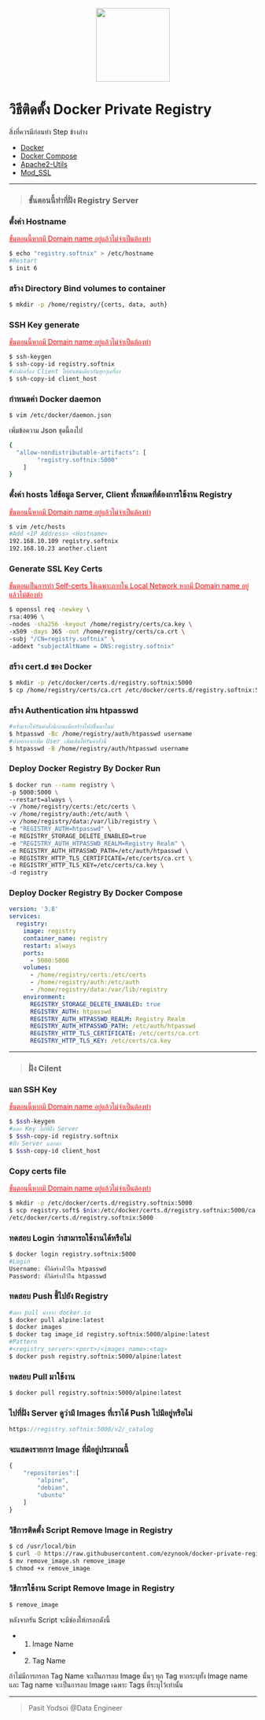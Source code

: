 <div align="center">
  <img src="https://blog.zachinachshon.com/assets/images/container-registry/docker-registry/docker-registry-blog-220x230.png" width="150" align="center">
</div>

# วิธีติดตั้ง Docker Private Registry

สิ่งที่ควรมีก่อนทำ Step ข้างล่าง
- [Docker](https://docs.docker.com/engine/install/centos/)
- [Docker Compose](https://docs.docker.com/compose/install/other/)
- [Apache2-Utils](https://open4tech.com/install-htpasswd-on-centos/)
- [Mod_SSL](https://www.configserverfirewall.com/hosting/generate-self-signed-certificate-in-centos-7/)
---
> ### ขั้นตอนนี้ทำที่ฝั่ง Registry Server

### ตั้งค่า Hostname
<p style="color: red;"><u>ขั้นตอนนี้หากมี Domain name อยู่แล้วไม่จำเป็นต้องทำ</u></p>

```bash
$ echo "registry.softnix" > /etc/hostname
#Restart
$ init 6
```
### สร้าง Directory Bind volumes to container
```bash
$ mkdir -p /home/registry/{certs, data, auth}
```
### SSH Key generate
<p style="color: red;"><u>ขั้นตอนนี้หากมี Domain name อยู่แล้วไม่จำเป็นต้องทำ</u></p>

```bash
$ ssh-keygen
$ ssh-copy-id registry.softnix
#ถ้ามีเครื่อง Client ให้ทำเช่นเดียวกันทุกๆเครื่อง
$ ssh-copy-id client_host
```
### กำหนดค่า Docker daemon
```bash
$ vim /etc/docker/daemon.json
```
เพิ่มข้อความ Json ชุดนี้ลงไป
```bash
{
  "allow-nondistributable-artifacts": [
		"registry.softnix:5000"
	]
}
```
### ตั้งค่า hosts ใส่ข้อมูล Server, Client ทั้งหมดที่ต้องการใช้งาน Registry
<p style="color: red;"><u>ขั้นตอนนี้หากมี Domain name อยู่แล้วไม่จำเป็นต้องทำ</u></p>

```bash
$ vim /etc/hosts
#Add <IP Address> <Hostname>
192.168.10.109 registry.softnix
192.168.10.23 another.client
```
### Generate SSL Key Certs
<p style="color: red;"><u>ขั้นตอนเป็นการทำ Self-certs ใช้เฉพาะภายใน Local Network หากมี Domain name อยู่แล้วไม่ต้องทำ</u></p>

```bash
$ openssl req -newkey \
rsa:4096 \
-nodes -sha256 -keyout /home/registry/certs/ca.key \
-x509 -days 365 -out /home/registry/certs/ca.crt \
-subj "/CN=registry.softnix" \
-addext "subjectAltName = DNS:registry.softnix"
```
### สร้าง cert.d ของ Docker
```bash
$ mkdir -p /etc/docker/certs.d/registry.softnix:5000
$ cp /home/registry/certs/ca.crt /etc/docker/certs.d/registry.softnix:5000/ca.crt
```
### สร้าง Authentication ผ่าน htpasswd
```bash
#ครั้งแรกให้รันคำสั่งนี้ก่อนเพื่อสร้างไฟล์ขึ้นมาใหม่
$ htpasswd -Bc /home/registry/auth/htpasswd username
#ถ้าอยากจะเพิ่ม User เพิ่มเติมให้รันคำสั่งนี้
$ htpasswd -B /home/registry/auth/htpasswd username
```
### Deploy Docker Registry By Docker Run
```bash
$ docker run --name registry \
-p 5000:5000 \
--restart=always \
-v /home/registry/certs:/etc/certs \
-v /home/registry/auth:/etc/auth \
-v /home/registry/data:/var/lib/registry \
-e "REGISTRY_AUTH=htpasswd" \
-e REGISTRY_STORAGE_DELETE_ENABLED=true
-e "REGISTRY_AUTH_HTPASSWD_REALM=Registry Realm" \
-e REGISTRY_AUTH_HTPASSWD_PATH=/etc/auth/htpasswd \
-e REGISTRY_HTTP_TLS_CERTIFICATE=/etc/certs/ca.crt \
-e REGISTRY_HTTP_TLS_KEY=/etc/certs/ca.key \
-d registry
```
### Deploy Docker Registry By Docker Compose
```yaml
version: '3.8'
services:
  registry:
    image: registry
    container_name: registry
    restart: always
    ports:
      - 5000:5000
    volumes:
      - /home/registry/certs:/etc/certs
      - /home/registry/auth:/etc/auth
      - /home/registry/data:/var/lib/registry
    environment:
      REGISTRY_STORAGE_DELETE_ENABLED: true
      REGISTRY_AUTH: htpasswd
      REGISTRY_AUTH_HTPASSWD_REALM: Registry Realm
      REGISTRY_AUTH_HTPASSWD_PATH: /etc/auth/htpasswd
      REGISTRY_HTTP_TLS_CERTIFICATE: /etc/certs/ca.crt
      REGISTRY_HTTP_TLS_KEY: /etc/certs/ca.key
```
---
> ### ฝั่ง Cilent

### แลก SSH Key
<p style="color: red;"><u>ขั้นตอนนี้หากมี Domain name อยู่แล้วไม่จำเป็นต้องทำ</u></p>

```bash
$ $ssh-keygen
#แลก Key ไปที่ฝั่ง Server
$ $ssh-copy-id registry.softnix
#ฝั่ง Server แลกมา
$ $ssh-copy-id client_host
```
### Copy certs file
<p style="color: red;"><u>ขั้นตอนนี้หากมี Domain name อยู่แล้วไม่จำเป็นต้องทำ</u></p>

```bash
$ mkdir -p /etc/docker/certs.d/registry.softnix:5000
$ scp registry.soft$ $nix:/etc/docker/certs.d/registry.softnix:5000/ca.crt \
/etc/docker/certs.d/registry.softnix:5000
```
### ทดสอบ Login ว่าสามารถใช้งานได้หรือไม่
```bash
$ docker login registry.softnix:5000
#Login
Username: ที่ได้สร้างไว้ใน htpasswd
Password: ที่ได้สร้างไว้ใน htpasswd
```
### ทดสอบ Push ขึ้ไปยัง Registry
```bash
#ลอง pull มาจาก docker.io
$ docker pull alpine:latest
$ docker images
$ docker tag image_id registry.softnix:5000/alpine:latest
#Pattern
#<registry_server>:<port>/<images_name>:<tag>
$ docker push registry.softnix:5000/alpine:latest
```
### ทดสอบ Pull มาใช้งาน
```bash
$ docker pull registry.softnix:5000/alpine:latest
```
### ไปที่ฝั่ง Server ดูว่ามี Images ที่เราได้ Push ไปมีอยู่หรือไม่
```javascript
https://registry.softnix:5000/v2/_catalog
```
### จะแสดงรายการ Image ที่มีอยู่ประมาณนี้
```javascript
{
	"repositories":[
		"alpine",
		"debian",
		"ubuntu"
	]
}
```
### วิธีการติดตั้ง Script Remove Image in Registry

```sh
$ cd /usr/local/bin
$ curl -O https://raw.githubusercontent.com/ezynook/docker-private-registry/main/remove_image.sh
$ mv remove_image.sh remove_image
$ chmod +x remove_image
```

### วิธีการใช้งาน Script Remove Image in Registry

```bash
$ remove_image
```

หลังจากรัน Script จะมีช่องให้กรอกดังนี้
* 1. Image Name
* 2. Tag Name

ถ้าไม่มีการกรอก Tag Name จะเป็นการลบ Image นั้นๆ ทุก Tag
หากระบุทั้ง Image name และ Tag name จะเป็นการลบ Image เฉพาะ Tags ที่ระบุไว้เท่านั้น

---
> Pasit Yodsoi @Data Engineer